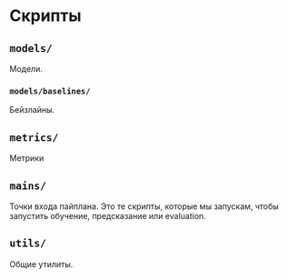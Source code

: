 # Скрипты

## `models/`
Модели.

### `models/baselines/`
Бейзлайны.

## `metrics/`
Метрики

## `mains/`
Точки входа пайплана. Это те скрипты, которые мы запускам, чтобы запустить обучение, предсказание или evaluation.

## `utils/`
Общие утилиты.
